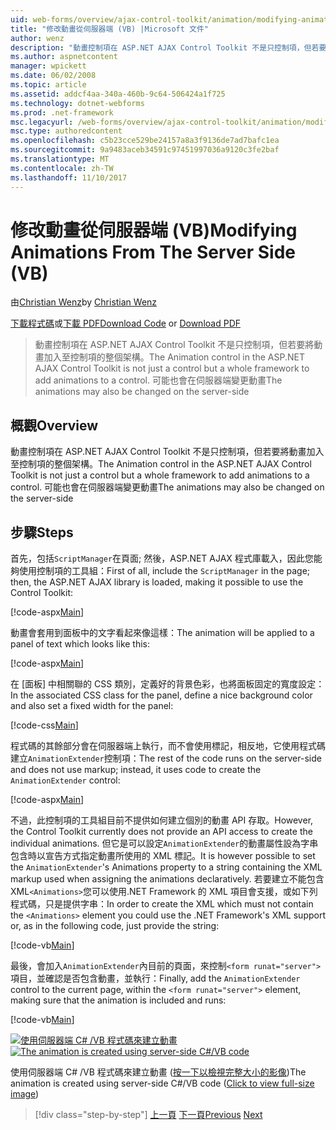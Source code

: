 ```yaml
---
uid: web-forms/overview/ajax-control-toolkit/animation/modifying-animations-from-the-server-side-vb
title: "修改動畫從伺服器端 (VB) |Microsoft 文件"
author: wenz
description: "動畫控制項在 ASP.NET AJAX Control Toolkit 不是只控制項，但若要將動畫加入至控制項的整個架構。 也可能動畫..."
ms.author: aspnetcontent
manager: wpickett
ms.date: 06/02/2008
ms.topic: article
ms.assetid: addcf4aa-340a-460b-9c64-506424a1f725
ms.technology: dotnet-webforms
ms.prod: .net-framework
msc.legacyurl: /web-forms/overview/ajax-control-toolkit/animation/modifying-animations-from-the-server-side-vb
msc.type: authoredcontent
ms.openlocfilehash: c5b23cce529be24157a8a3f9136de7ad7bafc1ea
ms.sourcegitcommit: 9a9483aceb34591c97451997036a9120c3fe2baf
ms.translationtype: MT
ms.contentlocale: zh-TW
ms.lasthandoff: 11/10/2017
---
```

<a name="modifying-animations-from-the-server-side-vb"></a><span data-ttu-id="47e32-104">修改動畫從伺服器端 (VB)</span><span class="sxs-lookup"><span data-stu-id="47e32-104">Modifying Animations From The Server Side (VB)</span></span>
====================
<span data-ttu-id="47e32-105">由[Christian Wenz](https://github.com/wenz)</span><span class="sxs-lookup"><span data-stu-id="47e32-105">by [Christian Wenz](https://github.com/wenz)</span></span>

<span data-ttu-id="47e32-106">[下載程式碼](http://download.microsoft.com/download/f/9/a/f9a26acd-8df4-4484-8a18-199e4598f411/Animation9.vb.zip)或[下載 PDF](http://download.microsoft.com/download/6/7/1/6718d452-ff89-4d3f-a90e-c74ec2d636a3/animation9VB.pdf)</span><span class="sxs-lookup"><span data-stu-id="47e32-106">[Download Code](http://download.microsoft.com/download/f/9/a/f9a26acd-8df4-4484-8a18-199e4598f411/Animation9.vb.zip) or [Download PDF](http://download.microsoft.com/download/6/7/1/6718d452-ff89-4d3f-a90e-c74ec2d636a3/animation9VB.pdf)</span></span>

> <span data-ttu-id="47e32-107">動畫控制項在 ASP.NET AJAX Control Toolkit 不是只控制項，但若要將動畫加入至控制項的整個架構。</span><span class="sxs-lookup"><span data-stu-id="47e32-107">The Animation control in the ASP.NET AJAX Control Toolkit is not just a control but a whole framework to add animations to a control.</span></span> <span data-ttu-id="47e32-108">可能也會在伺服器端變更動畫</span><span class="sxs-lookup"><span data-stu-id="47e32-108">The animations may also be changed on the server-side</span></span>


## <a name="overview"></a><span data-ttu-id="47e32-109">概觀</span><span class="sxs-lookup"><span data-stu-id="47e32-109">Overview</span></span>

<span data-ttu-id="47e32-110">動畫控制項在 ASP.NET AJAX Control Toolkit 不是只控制項，但若要將動畫加入至控制項的整個架構。</span><span class="sxs-lookup"><span data-stu-id="47e32-110">The Animation control in the ASP.NET AJAX Control Toolkit is not just a control but a whole framework to add animations to a control.</span></span> <span data-ttu-id="47e32-111">可能也會在伺服器端變更動畫</span><span class="sxs-lookup"><span data-stu-id="47e32-111">The animations may also be changed on the server-side</span></span>

## <a name="steps"></a><span data-ttu-id="47e32-112">步驟</span><span class="sxs-lookup"><span data-stu-id="47e32-112">Steps</span></span>

<span data-ttu-id="47e32-113">首先，包括`ScriptManager`在頁面; 然後，ASP.NET AJAX 程式庫載入，因此您能夠使用控制項的工具組：</span><span class="sxs-lookup"><span data-stu-id="47e32-113">First of all, include the `ScriptManager` in the page; then, the ASP.NET AJAX library is loaded, making it possible to use the Control Toolkit:</span></span>

[!code-aspx[Main](modifying-animations-from-the-server-side-vb/samples/sample1.aspx)]

<span data-ttu-id="47e32-114">動畫會套用到面板中的文字看起來像這樣：</span><span class="sxs-lookup"><span data-stu-id="47e32-114">The animation will be applied to a panel of text which looks like this:</span></span>

[!code-aspx[Main](modifying-animations-from-the-server-side-vb/samples/sample2.aspx)]

<span data-ttu-id="47e32-115">在 [面板] 中相關聯的 CSS 類別，定義好的背景色彩，也將面板固定的寬度設定：</span><span class="sxs-lookup"><span data-stu-id="47e32-115">In the associated CSS class for the panel, define a nice background color and also set a fixed width for the panel:</span></span>

[!code-css[Main](modifying-animations-from-the-server-side-vb/samples/sample3.css)]

<span data-ttu-id="47e32-116">程式碼的其餘部分會在伺服器端上執行，而不會使用標記，相反地，它使用程式碼建立`AnimationExtender`控制項：</span><span class="sxs-lookup"><span data-stu-id="47e32-116">The rest of the code runs on the server-side and does not use markup; instead, it uses code to create the `AnimationExtender` control:</span></span>

[!code-aspx[Main](modifying-animations-from-the-server-side-vb/samples/sample4.aspx)]

<span data-ttu-id="47e32-117">不過，此控制項的工具組目前不提供如何建立個別的動畫 API 存取。</span><span class="sxs-lookup"><span data-stu-id="47e32-117">However, the Control Toolkit currently does not provide an API access to create the individual animations.</span></span> <span data-ttu-id="47e32-118">但它是可以設定`AnimationExtender`的動畫屬性設為字串包含時以宣告方式指定動畫所使用的 XML 標記。</span><span class="sxs-lookup"><span data-stu-id="47e32-118">It is however possible to set the `AnimationExtender`'s Animations property to a string containing the XML markup used when assigning the animations declaratively.</span></span> <span data-ttu-id="47e32-119">若要建立不能包含 XML`<Animations>`您可以使用.NET Framework 的 XML 項目會支援，或如下列程式碼，只是提供字串：</span><span class="sxs-lookup"><span data-stu-id="47e32-119">In order to create the XML which must not contain the `<Animations>` element you could use the .NET Framework's XML support or, as in the following code, just provide the string:</span></span>

[!code-vb[Main](modifying-animations-from-the-server-side-vb/samples/sample5.vb)]

<span data-ttu-id="47e32-120">最後，會加入`AnimationExtender`內目前的頁面，來控制`<form runat="server">`項目，並確認是否包含動畫，並執行：</span><span class="sxs-lookup"><span data-stu-id="47e32-120">Finally, add the `AnimationExtender` control to the current page, within the `<form runat="server">` element, making sure that the animation is included and runs:</span></span>

[!code-vb[Main](modifying-animations-from-the-server-side-vb/samples/sample6.vb)]


<span data-ttu-id="47e32-121">[![使用伺服器端 C# /VB 程式碼來建立動畫](modifying-animations-from-the-server-side-vb/_static/image2.png)](modifying-animations-from-the-server-side-vb/_static/image1.png)</span><span class="sxs-lookup"><span data-stu-id="47e32-121">[![The animation is created using server-side C#/VB code](modifying-animations-from-the-server-side-vb/_static/image2.png)](modifying-animations-from-the-server-side-vb/_static/image1.png)</span></span>

<span data-ttu-id="47e32-122">使用伺服器端 C# /VB 程式碼來建立動畫 ([按一下以檢視完整大小的影像](modifying-animations-from-the-server-side-vb/_static/image3.png))</span><span class="sxs-lookup"><span data-stu-id="47e32-122">The animation is created using server-side C#/VB code ([Click to view full-size image](modifying-animations-from-the-server-side-vb/_static/image3.png))</span></span>

>[!div class="step-by-step"]
<span data-ttu-id="47e32-123">[上一頁](triggering-an-animation-in-another-control-vb.md)
[下一頁](executing-animations-using-client-side-code-vb.md)</span><span class="sxs-lookup"><span data-stu-id="47e32-123">[Previous](triggering-an-animation-in-another-control-vb.md)
[Next](executing-animations-using-client-side-code-vb.md)</span></span>
